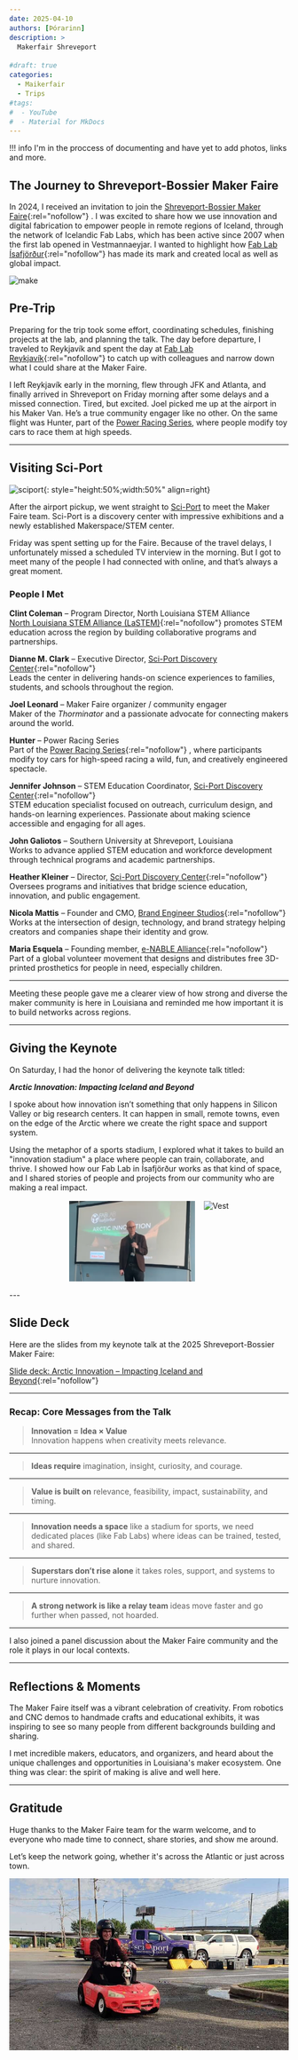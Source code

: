 ```yaml
---
date: 2025-04-10
authors: [Þórarinn]
description: >
  Makerfair Shreveport

#draft: true
categories:
  - Maikerfair
  - Trips
#tags:
#  - YouTube
#  - Material for MkDocs
---
```


!!! info
    I'm in the proccess of documenting and have yet to add photos, links and more.



## The Journey to Shreveport-Bossier Maker Faire

In 2024, I received an invitation to join the [Shreveport-Bossier Maker Faire](https://shreveport.makerfaire.com/){:rel="nofollow"} . I was excited to share how we use innovation and digital fabrication to empower people in remote regions of Iceland, through the network of Icelandic Fab Labs, which has been active since 2007 when the first lab opened in Vestmannaeyjar. I wanted to highlight how [Fab Lab Ísafjörður](https://fabisa.is){:rel="nofollow"}  has made its mark and created local as well as global impact.

![make](https://i0.wp.com/shreveport.makerfaire.com/wp-content/uploads/sites/113/2024/08/MF_Shreveport-Bossier_Logo_stacked_Logo_2024.png?fit=750%2C750&strip=all)

<!-- more -->

## Pre-Trip

Preparing for the trip took some effort, coordinating schedules, finishing projects at the lab, and planning the talk. The day before departure, I traveled to Reykjavík and spent the day at [Fab Lab Reykjavík](https://www.flr.is){:rel="nofollow"}  to catch up with colleagues and narrow down what I could share at the Maker Faire.

I left Reykjavík early in the morning, flew through JFK and Atlanta, and finally arrived in Shreveport on Friday morning after some delays and a missed connection. Tired, but excited. Joel picked me up at the airport in his Maker Van. He’s a true community engager like no other. On the same flight was Hunter, part of the [Power Racing Series](https://powerracingseries.org/), where people modify toy cars to race them at high speeds.

---

## Visiting Sci-Port

![sciport](https://scontent-dus1-1.xx.fbcdn.net/v/t39.30808-6/490312801_977302054574475_8574817603317766944_n.jpg?_nc_cat=104&ccb=1-7&_nc_sid=f727a1&_nc_ohc=X0RBzvqdgksQ7kNvwEbnfDK&_nc_oc=Admv3Nx7bU6przTTrj0QZttl-xzThyIvGRRJsu1wNA4sU1dxQ3JNaiPpHa3uB_sRYkk&_nc_zt=23&_nc_ht=scontent-dus1-1.xx&_nc_gid=xRsDX5_s9syHCzQSBUuQqA&oh=00_AfG1PmLAnZL3lA9U8C8GI4mOafC0SEUT-6YKhTZy_T1GNA&oe=680776DB){: style="height:50%;width:50%" align=right} 

After the airport pickup, we went straight to [Sci-Port](https://sci-port.org/) to meet the Maker Faire team. Sci-Port is a discovery center with impressive exhibitions and a newly established Makerspace/STEM center.

Friday was spent setting up for the Faire. Because of the travel delays, I unfortunately missed a scheduled TV interview in the morning. But I got to meet many of the people I had connected with online, and that’s always a great moment.


### People I Met

**Clint Coleman** – Program Director, North Louisiana STEM Alliance  
[North Louisiana STEM Alliance (LaSTEM)](https://nlasteamalliance.org/){:rel="nofollow"}  promotes STEM education across the region by building collaborative programs and partnerships.

**Dianne M. Clark** – Executive Director, [Sci-Port Discovery Center](https://www.sci-port.org/){:rel="nofollow"}   
Leads the center in delivering hands-on science experiences to families, students, and schools throughout the region.

**Joel Leonard** – Maker Faire organizer / community engager  
Maker of the *Thorminator* and a passionate advocate for connecting makers around the world.

**Hunter** – Power Racing Series  
Part of the [Power Racing Series](https://powerracingseries.org/){:rel="nofollow"} , where participants modify toy cars for high-speed racing a wild, fun, and creatively engineered spectacle.

**Jennifer Johnson** – STEM Education Coordinator, [Sci-Port Discovery Center](https://www.sci-port.org/){:rel="nofollow"}   
STEM education specialist focused on outreach, curriculum design, and hands-on learning experiences. Passionate about making science accessible and engaging for all ages.

**John Galiotos** – Southern University at Shreveport, Louisiana  
Works to advance applied STEM education and workforce development through technical programs and academic partnerships.

**Heather Kleiner** – Director, [Sci-Port Discovery Center](https://www.sci-port.org/){:rel="nofollow"}   
Oversees programs and initiatives that bridge science education, innovation, and public engagement.

**Nicola Mattis** – Founder and CMO, [Brand Engineer Studios](https://www.brandengineerstudios.com/){:rel="nofollow"}   
Works at the intersection of design, technology, and brand strategy helping creators and companies shape their identity and grow.

**Maria Esquela** – Founding member, [e-NABLE Alliance](https://enablingthefuture.org/){:rel="nofollow"}   
Part of a global volunteer movement that designs and distributes free 3D-printed prosthetics for people in need, especially children.

---

Meeting these people gave me a clearer view of how strong and diverse the maker community is here in Louisiana and reminded me how important it is to build networks across regions.


---

## Giving the Keynote

On Saturday, I had the honor of delivering the keynote talk titled:

**_Arctic Innovation: Impacting Iceland and Beyond_**

I spoke about how innovation isn’t something that only happens in Silicon Valley or big research centers. It can happen in small, remote towns, even on the edge of the Arctic where we create the right space and support system.

Using the metaphor of a sports stadium, I explored what it takes to build an "innovation stadium" a place where people can train, collaborate, and thrive. I showed how our Fab Lab in Ísafjörður works as that kind of space, and I shared stories of people and projects from our community who are making a real impact.

<div style="display: flex; gap: 1rem; justify-content: center; flex-wrap: wrap; margin: 1rem 0;">
  <img src="../../assets/img_posts/makerfair_shreveport/talk.png" alt="Talk" style="max-width: 45%; height: auto;">
  <img src="https://scontent-dus1-1.xx.fbcdn.net/v/t39.30808-6/490343598_1089687646529705_7486083832848065410_n.jpg?_nc_cat=103&ccb=1-7&_nc_sid=833d8c&_nc_ohc=BHXI-IZF8lUQ7kNvwF6zYbw&_nc_oc=AdlrGHjC6-Usm-9zfAHWX3dIJqvNkCLXCWb18ZOM1tq8CEMibIbGj3rE-0ssSyXkOKM&_nc_zt=23&_nc_ht=scontent-dus1-1.xx&_nc_gid=TpXf1emBXOTSlK5XJ8liDw&oh=00_AfG0EElGx-GKk3LwEVTZEyFXqQx6QoFMFA5TWnE3sLltxQ&oe=680792EB" alt="Vest" style="max-width: 45%; height: auto;">
</div>
---

## Slide Deck

Here are the slides from my keynote talk at the 2025 Shreveport-Bossier Maker Faire:

[Slide deck: Arctic Innovation – Impacting Iceland and Beyond](https://hanndoddi.github.io/makerfair_shreveport/index.html){:rel="nofollow"} 

---

### Recap: Core Messages from the Talk

> **Innovation = Idea × Value**  
> Innovation happens when creativity meets relevance.

---

> **Ideas require** imagination, insight, curiosity, and courage.

---

> **Value is built on** relevance, feasibility, impact, sustainability, and timing.

---

> **Innovation needs a space** like a stadium for sports, we need dedicated places (like Fab Labs) where ideas can be trained, tested, and shared.

---

> **Superstars don’t rise alone** it takes roles, support, and systems to nurture innovation.

---

> **A strong network is like a relay team** ideas move faster and go further when passed, not hoarded.

---

I also joined a panel discussion about the Maker Faire community and the role it plays in our local contexts.

---

## Reflections & Moments

The Maker Faire itself was a vibrant celebration of creativity. From robotics and CNC demos to handmade crafts and educational exhibits, it was inspiring to see so many people from different backgrounds building and sharing.

I met incredible makers, educators, and organizers, and heard about the unique challenges and opportunities in Louisiana's maker ecosystem. One thing was clear: the spirit of making is alive and well here.

---

## Gratitude

Huge thanks to the Maker Faire team for the warm welcome, and to everyone who made time to connect, share stories, and show me around.

Let’s keep the network going, whether it's across the Atlantic or just across town.

![race](../../assets/img_posts/makerfair_shreveport/race.jpg)
